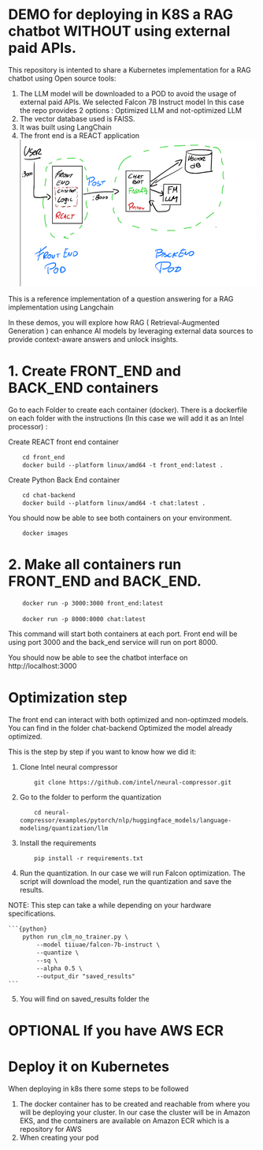 # DEMO for deploying in K8S a RAG chatbot WITHOUT using external paid APIs.

This repository is intented to share a Kubernetes implementation for a RAG chatbot using Open source tools:
1. The LLM model will be downloaded to a POD to avoid the usage of external paid APIs. We selected Falcon 7B Instruct model In this case the repo provides 2 options : Optimized LLM and not-optimized LLM
2. The vector database used is FAISS. 
3. It was built using LangChain 
4. The front end is a REACT application
![image](Images/diagram.png) 

This is a reference implementation of a question answering for a RAG implementation using Langchain

In these demos, you will explore how RAG ( Retrieval-Augmented Generation ) can enhance AI models by leveraging external data sources to provide context-aware answers and unlock insights.

# 1. Create FRONT_END and BACK_END containers

Go to each Folder to create each container (docker). There is a dockerfile on each folder with the instructions (In this case we will add it as an Intel processor) :

Create REACT front end container
```{python}
    cd front_end
    docker build --platform linux/amd64 -t front_end:latest .
```
Create Python Back End container
```{python}
    cd chat-backend
    docker build --platform linux/amd64 -t chat:latest .
```
You should now be able to see both containers on your environment.
```{python}
    docker images
```
# 2. Make all containers run FRONT_END and BACK_END.

```{python}
    docker run -p 3000:3000 front_end:latest

    docker run -p 8000:8000 chat:latest
```
This command will start both containers at each port. Front end will be using port 3000 and the back_end service will run on port 8000.

You should now be able to see the chatbot interface on http://localhost:3000


# Optimization step
The front end can interact with both optimized and non-optimzed models. You can find in the folder chat-backend Optimized the model already optimized.

This is the step by step if you want to know how we did it: 

1. Clone Intel neural compressor 
    ```{python}
        git clone https://github.com/intel/neural-compressor.git
    ```

2. Go to the folder to perform the quantization
    ```{python}
        cd neural-compressor/examples/pytorch/nlp/huggingface_models/language-modeling/quantization/llm
    ```

3. Install the requirements
    ```{python}
        pip install -r requirements.txt 
    ```

4. Run the quantization. In our case we will run Falcon optimization. The script will download the model, run the quantization and save the results.

NOTE: This step can take a while depending on your hardware specifications.

    ```{python}
        python run_clm_no_trainer.py \
            --model tiiuae/falcon-7b-instruct \
            --quantize \
            --sq \
            --alpha 0.5 \
            --output_dir "saved_results" 
    ```
5. You will find on saved_results folder the 
# OPTIONAL If you have AWS ECR

# Deploy it on Kubernetes

When deploying in k8s there some steps to be followed

1. The docker container has to be created and reachable from where you will be deploying your cluster. In our case the cluster will be in Amazon EKS, and the containers are available on Amazon ECR which is a repository for AWS
2. When creating your pod



